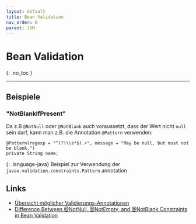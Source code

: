 ```yaml
---
layout: default
title: Bean Validation
nav_order: 8
parent: JVM
---
```


# Bean Validation
{: .no_toc }

---

## Beispiele

### "NotBlankIfPresent"

Da z.B `@NotNull` oder `@NotBlank` auch voraussetzt, dass der Wert nicht `null` 
sein darf, kann man z.B. die Annotation `@Pattern` verwenden:

~~~
@Pattern(regexp = "^(?!\\s*$).+", message = "May be null, but must not be blank.")
private String name;
~~~
{: .language-java}
Beispiel zur Verwendung der `javax.validation.constraints.Pattern` annotation

## Links

* [Übersicht möglicher Validierungs-Annotationen](https://docs.jboss.org/hibernate/beanvalidation/spec/2.0/api/javax/validation/constraints/package-summary.html)
* [Difference Between @NotNull, @NotEmpty, and @NotBlank Constraints in Bean Validation](https://www.baeldung.com/java-bean-validation-not-null-empty-blank)
